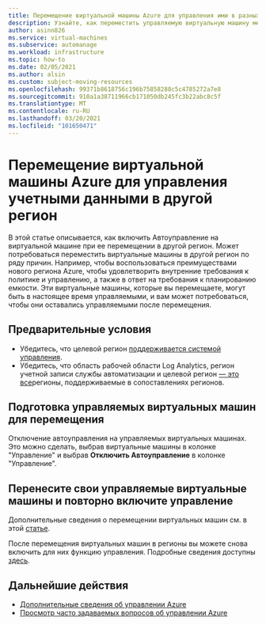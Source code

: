 ```yaml
---
title: Перемещение виртуальной машины Azure для управления ими в разных регионах
description: Узнайте, как переместить управляемую виртуальную машину между регионами.
author: asinn826
ms.service: virtual-machines
ms.subservice: automanage
ms.workload: infrastructure
ms.topic: how-to
ms.date: 02/05/2021
ms.author: alsin
ms.custom: subject-moving-resources
ms.openlocfilehash: 99371b8618756c196b75858288c5c4785272a7e8
ms.sourcegitcommit: 910a1a38711966cb171050db245fc3b22abc8c5f
ms.translationtype: MT
ms.contentlocale: ru-RU
ms.lasthandoff: 03/20/2021
ms.locfileid: "101650471"
---
```

# <a name="move-an-azure-automanage-virtual-machine-to-a-different-region"></a>Перемещение виртуальной машины Azure для управления учетными данными в другой регион
В этой статье описывается, как включить Автоуправление на виртуальной машине при ее перемещении в другой регион. Может потребоваться переместить виртуальные машины в другой регион по ряду причин. Например, чтобы воспользоваться преимуществами нового региона Azure, чтобы удовлетворить внутренние требования к политике и управлению, а также в ответ на требования к планированию емкости. Эти виртуальные машины, которые вы перемещаете, могут быть в настоящее время управляемыми, и вам может потребоваться, чтобы они оставались управляемыми после перемещения.

## <a name="prerequisites"></a>Предварительные условия
* Убедитесь, что целевой регион [поддерживается системой управления](./automanage-virtual-machines.md#prerequisites).
* Убедитесь, что область рабочей области Log Analytics, регион учетной записи службы автоматизации и целевой регион [— это все](../automation/how-to/region-mappings.md)регионы, поддерживаемые в сопоставлениях регионов.

## <a name="prepare-your-automanaged-vms-for-moving"></a>Подготовка управляемых виртуальных машин для перемещения
Отключение автоуправления на управляемых виртуальных машинах. Это можно сделать, выбрав виртуальные машины в колонке "Управление" и выбрав **Отключить Автоуправление** в колонке "Управление".

## <a name="move-your-automanaged-vms-and-re-enable-automanage"></a>Перенесите свои управляемые виртуальные машины и повторно включите управление
Дополнительные сведения о перемещении виртуальных машин см. в этой [статье](../resource-mover/tutorial-move-region-virtual-machines.md).

После перемещения виртуальных машин в регионы вы можете снова включить для них функцию управления. Подробные сведения доступны [здесь](./automanage-virtual-machines.md#enabling-automanage-for-vms-in-azure-portal).

## <a name="next-steps"></a>Дальнейшие действия
* [Дополнительные сведения об управлении Azure](./automanage-virtual-machines.md)
* [Просмотр часто задаваемых вопросов об управлении Azure](./faq.md)